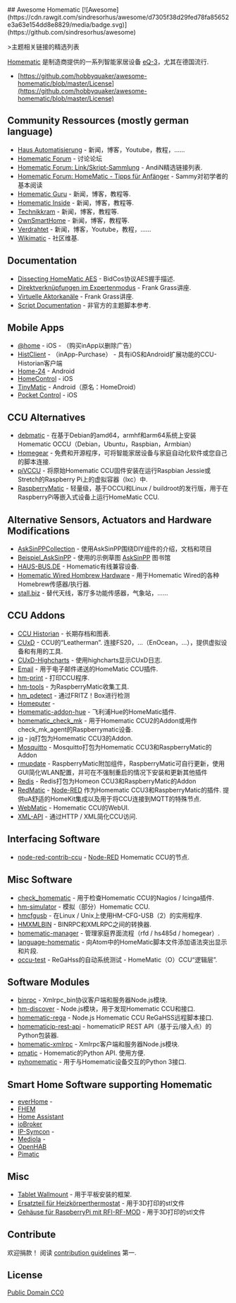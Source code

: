 <div class="github-widget" data-repo="hobbyquaker/awesome-homematic"></div>
## Awesome Homematic [![Awesome](https://cdn.rawgit.com/sindresorhus/awesome/d7305f38d29fed78fa85652e3a63e154dd8e8829/media/badge.svg)](https://github.com/sindresorhus/awesome)

&gt;主题相关链接的精选列表

[Homematic](https://www.homematic.com/) 是制造商提供的一系列智能家居设备 [eQ-3](https://www.eq-3.de)，尤其在德国流行.



- [https://github.com/hobbyquaker/awesome-homematic/blob/master/License](https://github.com/hobbyquaker/awesome-homematic/blob/master/License)


## Community Ressources (mostly german language)

* [Haus Automatisierung](https://haus-automatisierung.com/) - 新闻，博客，Youtube，教程，......
* [Homematic Forum](https://homematic-forum.de/forum/) - 讨论论坛
* [Homematic Forum: Link/Skript-Sammlung](https://homematic-forum.de/forum/viewtopic.php?f=26&t=27907) -  AndiN精选链接列表.
* [Homematic Forum: HomeMatic - Tipps für Anfänger](https://homematic-forum.de/forum/viewtopic.php?f=31&t=22801) -  Sammy对初学者的基本阅读
* [Homematic Guru](https://homematic-guru.de/) - 新闻，博客，教程等.
* [Homematic Inside](https://www.homematic-inside.de/) - 新闻，博客，教程等.
* [Technikkram](https://technikkram.net) - 新闻，博客，教程等.
* [OwnSmartHome](https://ownsmarthome.de/category/homematic/) - 新闻，博客，教程等.
* [Verdrahtet](https://www.verdrahtet.info/) - 新闻，博客，Youtube，教程，......
* [Wikimatic](http://www.wikimatic.de/wiki/Hauptseite) - 社区维基.


## Documentation

* [Dissecting HomeMatic AES](https://git.zerfleddert.de/hmcfgusb/AES/) -  BidCos协议AES握手描述.
* [Direktverknüpfungen im Expertenmodus](https://www.youtube.com/watch?v=1B4iwtK1Rmo) -  Frank Grass讲座.
* [Virtuelle Aktorkanäle](https://www.youtube.com/watch?v=Cwxwtig6Q1I) -  Frank Grass讲座.
* [Script Documentation](http://www.wikimatic.de/wiki/Script_Dokumentation) - 非官方的主题脚本参考.

## Mobile Apps

* [@home](https://www.athomeapp.de/) -  iOS  - （购买inApp以删除广告）
* [HistClient](https://www.sa-com.de/smarthome-special/histclient-handbuch/) - （inApp-Purchase） - 具有iOS和Android扩展功能的CCU-Historian客户端
* [Home-24](http://www.home-24.net/index.php?page=sites/home.php&app=home24) -  Android 
* [HomeControl](http://www.ksquare.de/myhomecontrol/) -  iOS
* [TinyMatic](https://www.tinymatic.de/) -  Android（原名：HomeDroid）
* [Pocket Control](https://www.penzler.de) -  iOS


## CCU Alternatives

* [debmatic](https://github.com/alexreinert/debmatic) - 在基于Debian的amd64，armhf和arm64系统上安装Homematic OCCU（Debian，Ubuntu，Raspbian，Armbian）
* [Homegear](https://homegear.eu/index.php/Main_Page) - 免费和开源程序，可将智能家居设备与家庭自动化软件或您自己的脚本连接.
* [piVCCU](https://github.com/alexreinert/piVCCU) - 将原始Homematic CCU固件安装在运行Raspbian Jessie或Stretch的Raspberry Pi上的虚拟容器（lxc）中.
* [RaspberryMatic](https://github.com/jens-maus/RaspberryMatic) - 轻量级，基于OCCU和Linux / buildroot的发行版，用于在RaspberryPi等嵌入式设备上运行HomeMatic CCU.


## Alternative Sensors, Actuators and Hardware Modifications

* [AskSinPPCollection](https://jp112sdl.github.io/AskSinPPCollection/) - 使用AskSinPP围绕DIY组件的介绍，文档和项目
* [Beispiel_AskSinPP](https://github.com/jp112sdl/Beispiel_AskSinPP) - 使用的示例草图 [AskSinPP](https://github.com/pa-pa/AskSinPP) 图书馆
* [HAUS-BUS.DE](http://www.haus-bus.de/) -  Homematic有线兼容设备.
* [Homematic Wired Hombrew Hardware](https://github.com/jfische) - 用于Homematic Wired的各种Homebrew传感器/执行器.
* [stall.biz](https://www.stall.biz/) - 替代天线，客厅多功能传感器，气象站，......


## CCU Addons

* [CCU Historian](https://ccu-historian.de/) - 长期存档和图表.
* [CUxD](https://www.homematic-inside.de/software/tag/Zusatzsoftware )   -  CCU的“Leatherman”.  连接FS20，...（EnOcean，...），提供虚拟设备和有用的工具.
* [CUxD-Highcharts](https://github.com/hobbyquaker/cuxd-highcharts) - 使用highcharts显示CUxD日志.
* [Email](https://github.com/jens-maus/hm_email) - 用于电子邮件递送的HomeMatic CCU插件.
* [hm-print](https://github.com/litti/hm-print) - 打印CCU程序.
* [hm-tools](https://github.com/fhetty/hm-tools) - 为RaspberryMatic收集工具.
* [hm_pdetect](https://github.com/jens-maus/hm_pdetect) - 通过FRITZ！Box进行检测
* [Homeputer](https://www.contronics.de/shop/HomeMatic-System/Zentralen-und-Software.html) - 
* [Homematic-addon-hue](https://github.com/j-a-n/homematic-addon-hue) - 飞利浦Hue的HomeMatic插件.
* [homematic_check_mk](https://github.com/alexreinert/homematic_check_mk) - 用于Homematic CCU2的Addon或用作check_mk_agent的Raspberrymatic设备.
* [jq](https://github.com/hobbyquaker/ccu-addon-jq) -  jq打包为Homematic CCU3的Addon.
* [Mosquitto](https://github.com/hobbyquaker/ccu-addon-mosquitto) -  Mosquitto打包为Homematic CCU3和RaspberryMatic的Addon
* [rmupdate](https://github.com/j-a-n/raspberrymatic-addon-rmupdate) -  RaspberryMatic附加组件，RaspberryMatic可自行更新，使用GUI简化WLAN配置，并可在不强制重启的情况下安装和更新其他插件
* [Redis](https://github.com/hobbyquaker/ccu-addon-redis) -  Redis打包为Homeon CCU3和RaspberryMatic的Addon
* [RedMatic](https://github.com/rdmtc/RedMatic) - [Node-RED](https://nodered.org/)  作为Homematic CCU3和RaspberryMatic的插件.  提供uA舒适的HomeKit集成以及用于将CCU连接到MQTT的特殊节点.
* [WebMatic](http://webmatic.lmdsoft.de/tiki-index.php) -  Homematic CCU的WebUI.
* [XML-API](https://github.com/hobbyquaker/xml-api) - 通过HTTP / XML简化CCU访问.


## Interfacing Software

* [node-red-contrib-ccu](https://github.com/rdmtc/node-red-contrib-ccu) - [Node-RED](https://nodered.org) Homematic CCU的节点.


## Misc Software

* [check_homematic](https://github.com/hobbyquaker/check_homematic) - 用于检查Homematic CCU的Nagios / Icinga插件.
* [hm-simulator](https://github.com/hobbyquaker/hm-simulator) - 模拟（部分）Homematic CCU.
* [hmcfgusb](https://git.zerfleddert.de/cgi-bin/gitweb.cgi/hmcfgusb) - 在Linux / Unix上使用HM-CFG-USB（2）的实用程序.
* [HMXMLBIN](https://github.com/leonsio/HMXMLBIN) -  BINRPC和XMLRPC之间的转换器.
* [homematic-manager](https://github.com/hobbyquaker/homematic-manager) - 管理家庭界面流程（rfd / hs485d / homegear）.
* [language-homematic](https://github.com/Ayngush/language-homematic) - 向Atom中的HomeMatic脚本文件添加语法突出显示和片段.
* [occu-test](https://github.com/hobbyquaker/occu-test) -  ReGaHss的自动系统测试 -  HomeMatic（O）CCU“逻辑层”.

## Software Modules

* [binrpc](https://github.com/hobbyquaker/binrpc) -  Xmlrpc_bin协议客户端和服务器Node.js模块.
* [hm-discover](https://github.com/hobbyquaker/hm-discover) -  Node.js模块，用于发现Homematic CCU和接口.
* [homematic-rega](https://github.com/hobbyquaker/homematic-rega) -  Node.js Homematic CCU ReGaHSS远程脚本接口.
* [homematicip-rest-api](https://github.com/coreGreenberet/homematicip-rest-api) -  homematicIP REST API（基于云/接入点）的Python包装器.
* [homematic-xmlrpc](https://github.com/hobbyquaker/homematic-xmlrpc) -  Xmlrpc客户端和服务器Node.js模块.
* [pmatic](https://github.com/LarsMichelsen/pmatic)   -  Homematic的Python API.  使用方便.
* [pyhomematic](https://github.com/danielperna84/pyhomematic) - 用于与Homematic设备交互的Python 3接口.

## Smart Home Software supporting Homematic

* [everHome](https://everhome.de) - 
* [FHEM](https://fhem.de/)
* [Home Assistant](https://www.home-assistant.io/)
* [ioBroker](https://www.iobroker.net/?lang=de)
* [IP-Symcon](https://www.symcon.de/) - 
* [Mediola](https://www.mediola.com/) - 
* [OpenHAB](https://www.openhab.org/)
* [Pimatic](https://pimatic.org/)

## Misc

* [Tablet Wallmount](https://homematic-forum.de/forum/viewtopic.php?f=18&t=49421) - 用于平板安装的框架.
* [Ersatzteil für Heizkörperthermostat](https://www.thingiverse.com/thing:3522194) - 用于3D打印的stl文件
* [Gehäuse für RaspberryPi mit RFI-RF-MOD](https://www.thingiverse.com/thing:3117290) - 用于3D打印的stl文件

## Contribute

 欢迎捐款！  阅读 [contribution guidelines](https://github.com/hobbyquaker/awesome-homematic/blob/master/contributing.md) 第一.


## License

[Public Domain CC0](https://creativecommons.org/publicdomain/zero/1.0/)
